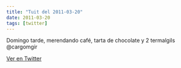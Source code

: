 ```yaml
---
title: "Tuit del 2011-03-20"
date: 2011-03-20
tags: [twitter]
---
```


Domingo tarde, merendando café, tarta de chocolate y 2 termalgils @cargomgir



[Ver en Twitter](https://twitter.com/i/web/status/49522473057796096)
